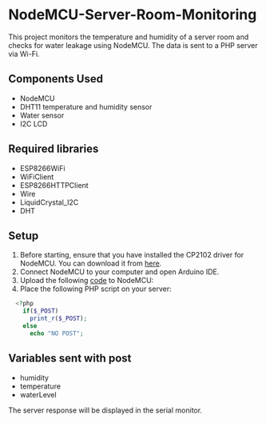 # NodeMCU-Server-Room-Monitoring
This project monitors the temperature and humidity of a server room and checks for water leakage using NodeMCU. The data is sent to a PHP server via Wi-Fi.

## Components Used
- NodeMCU
- DHT11 temperature and humidity sensor
- Water sensor
- I2C LCD

## Required libraries
- ESP8266WiFi
- WiFiClient
- ESP8266HTTPClient
- Wire
- LiquidCrystal_I2C
- DHT

## Setup

1. Before starting, ensure that you have installed the CP2102 driver for NodeMCU. You can download it from [here](https://www.silabs.com/developers/usb-to-uart-bridge-vcp-drivers?tab=downloads).
1. Connect NodeMCU to your computer and open Arduino IDE.
2. Upload the following [code](nodemcu.ino) to NodeMCU:
3. Place the following PHP script on your server:
```PHP
  <?php
    if($_POST)
      print_r($_POST);
    else
      echo "NO POST";
```

## Variables sent with post
- humidity
- temperature
- waterLevel

The server response will be displayed in the serial monitor.
